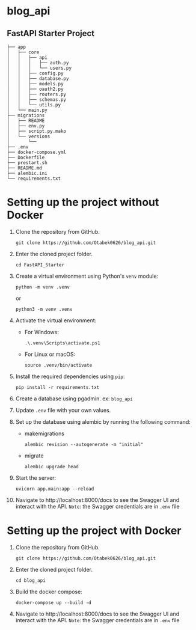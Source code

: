 # blog_api
## FastAPI Starter Project

```
├── app
│   ├── core
│   │   ├── api
│   │   │   ├── auth.py
│   │   │   └── users.py
│   │   ├── config.py
│   │   ├── database.py
│   │   ├── models.py
│   │   ├── oauth2.py
│   │   ├── routers.py
│   │   ├── schemas.py
│   │   └── utils.py
│   └── main.py
├── migrations
│   ├── README
│   ├── env.py
│   ├── script.py.mako
│   └── versions
│       └── 
├── .env
├── docker-compose.yml
├── Dockerfile
├── prestart.sh
├── README.md
├── alembic.ini
└── requirements.txt
```

# Setting up the project without Docker

1. Clone the repository from GitHub.
    ```
    git clone https://github.com/Otabek0626/blog_api.git
    ```

2. Enter the cloned project folder.
    ```
    cd FastAPI_Starter
    ```

3. Create a virtual environment using Python's `venv` module:

    ```
    python -m venv .venv
    ```
    or
    ```
    python3 -m venv .venv
    ```

4. Activate the virtual environment:

    - For Windows:

        ```
        .\.venv\Scripts\activate.ps1
        ```

    - For Linux or macOS:

        ```
        source .venv/bin/activate
        ```

5. Install the required dependencies using `pip`:

    ```
    pip install -r requirements.txt
    ```

5. Create a database using pgadmin. ex: `blog_api`

6. Update `.env` file with your own values.




7. Set up the database using alembic by running the following command:
    - makemigrations
        ```
        alembic revision --autogenerate -m "initial"
        ```
    - migrate
        ```
        alembic upgrade head
        ```

8. Start the server:

    ```
    uvicorn app.main:app --reload
    ```

8. Navigate to http://localhost:8000/docs to see the Swagger UI and interact with the API. 
    `Note`: the Swagger credentials are in `.env` file


# Setting up the project with Docker

1. Clone the repository from GitHub.
    ```
    git clone https://github.com/Otabek0626/blog_api.git
    ```

2. Enter the cloned project folder.
    ```
    cd blog_api
    ```

3. Build the docker compose:
    ```
    docker-compose up --build -d
    ```

5. Navigate to http://localhost:8000/docs to see the Swagger UI and interact with the API. 
    `Note`: the Swagger credentials are in `.env` file